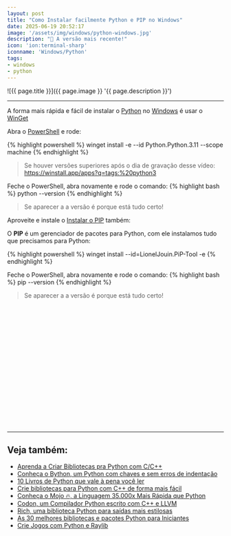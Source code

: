 ```yaml
---
layout: post
title: "Como Instalar facilmente Python e PIP no Windows"
date: 2025-06-19 20:52:17
image: '/assets/img/windows/python-windows.jpg'
description: "🐍 A versão mais recente!"
icon: 'ion:terminal-sharp'
iconname: 'Windows/Python'
tags:
- windows
- python
---
```


![{{ page.title }}]({{ page.image }} '{{ page.description }}')

---

A forma mais rápida e fácil de instalar o [Python](https://terminalroot.com.br/tags#python) no [Windows](https://terminalroot.com.br/tags#windows) é usar o [WinGet](https://winstall.app/apps/Python.Python.3.13)

Abra o [PowerShell](https://terminalroot.com.br/2025/05/personalize-seu-powershell-like-a-pro.html) e rode:

{% highlight powershell %}
winget install -e --id Python.Python.3.11 --scope machine
{% endhighlight %}
> Se houver versões superiores após o dia de gravação desse vídeo: <https://winstall.app/apps?q=tags:%20python3>

Feche o PowerShell, abra novamente e rode o comando:
{% highlight bash %}
python --version
{% endhighlight %}
> Se aparecer a a versão é porque está tudo certo!

Aproveite e instale o [Instalar o PIP](https://winstall.app/apps/LionelJouin.PiP-Tool) também:

O **PIP** é um gerenciador de pacotes para Python, com ele instalamos tudo que precisamos para Python:

{% highlight powershell %}
winget install --id=LionelJouin.PiP-Tool  -e
{% endhighlight %}

Feche o PowerShell, abra novamente e rode o comando:
{% highlight bash %}
pip --version
{% endhighlight %}
> Se aparecer a a versão é porque está tudo certo!


<!-- SQUARE - GAMES ROOT -->
<script async src="//pagead2.googlesyndication.com/pagead/js/adsbygoogle.js"></script>
<ins class="adsbygoogle"
style="display:inline-block;width:336px;height:280px"
data-ad-client="ca-pub-2838251107855362"
data-ad-slot="5351066970"></ins>
<script>
(adsbygoogle = window.adsbygoogle || []).push({});
</script>

---

## Veja também:
+ [Aprenda a Criar Bibliotecas pra Python com C/C++](https://terminalroot.com.br/2023/10/aprenda-a-criar-bibliotecas-pra-python-com-c-cpp.html)
+ [Conheça o Bython, um Python com chaves e sem erros de indentação](https://terminalroot.com.br/2024/08/conheca-o-bython-um-python-com-chaves-e-sem-erros-de-indentacao.html)
+ [10 Livros de Python que vale à pena você ler](https://terminalroot.com.br/2022/09/10-livros-de-python-que-vale-a-pena-voce-ler.html)
+ [Crie bibliotecas para Python com C++ de forma mais fácil](https://terminalroot.com.br/2024/08/crie-bibliotecas-para-python-com-cpp-de-forma-mais-facil.html)
+ [Conheça o Mojo 🔥, a Linguagem 35.000x Mais Rápida que Python](https://terminalroot.com.br/2023/06/conheca-o-mojo-a-linguagem-35000x-mais-rapida-que-python.html)
+ [Codon, um Compilador Python escrito com C++ e LLVM](https://terminalroot.com.br/2022/12/codon-um-compilador-python-escrito-com-cpp-e-llvm.html)
+ [Rich, uma biblioteca Python para saídas mais estilosas](https://terminalroot.com.br/2021/05/rich-uma-biblioteca-python-para-saidas-mais-estilosas.html)
+ [As 30 melhores bibliotecas e pacotes Python para Iniciantes](https://terminalroot.com.br/2019/12/as-30-melhores-bibliotecas-e-pacotes-python-para-iniciantes.html)
+ [Crie Jogos com Python e Raylib](https://terminalroot.com.br/2024/05/crie-jogos-com-python-e-raylib.html)

